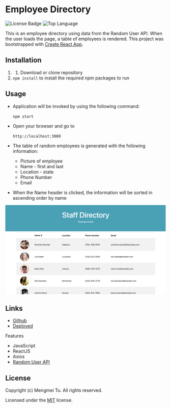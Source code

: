 # Employee Directory

![License Badge](https://img.shields.io/badge/license-MIT-green) ![Top Language](https://img.shields.io/github/languages/top/mmeii/employee-directory)

This is an employee directory using data from the Random User API. When the user loads the page, a table of employees is rendered. This project was bootstrapped with [Create React App](https://github.com/facebook/create-react-app).  

## Installation

1. 1. Download or clone repository
2. `npm install` to install the required npm packages to run

## Usage

* Application will be invoked by using the following command:

  `npm start`

* Open your browser and go to
  
  `http://localhost:3000`

* The table of random employees is generated with the following information:
  * Picture of employee
  * Name - first and last
  * Location - state
  * Phone Number
  * Email

* When the Name header is clicked, the information will be sorted in ascending order by name

![Screen Shot of Application](public/employee-directory-screenshot.png)

## Links

* [Github](https://github.com/mmeii/employee-directory)
* [Deployed](http://iammei.com/employee-directory/)

Features

* JavaScript
* ReactJS
* Axios
* [Random User API](https://randomuser.me/)

## License

  Copyright (c) Mengmei Tu. All rights reserved.
  
  Licensed under the [MIT](LICENSE) license.
